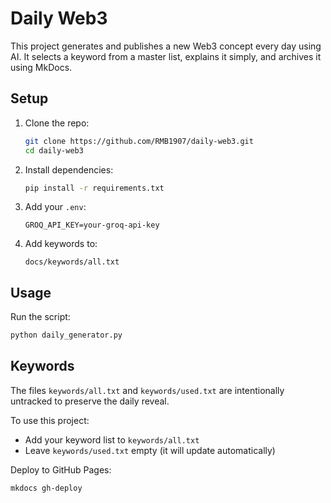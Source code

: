 # Daily Web3

This project generates and publishes a new Web3 concept every day using AI. It selects a keyword from a master list, explains it simply, and archives it using MkDocs.

## Setup

1. Clone the repo:
   ```bash
   git clone https://github.com/RMB1907/daily-web3.git
   cd daily-web3
   ```

2. Install dependencies:
   ```bash
   pip install -r requirements.txt
   ```

3. Add your `.env`:
   ```
   GROQ_API_KEY=your-groq-api-key
   ```

4. Add keywords to:
   ```
   docs/keywords/all.txt
   ```

## Usage

Run the script:
```bash
python daily_generator.py
```

## Keywords

The files `keywords/all.txt` and `keywords/used.txt` are intentionally untracked to preserve the daily reveal.

To use this project:

- Add your keyword list to `keywords/all.txt`
- Leave `keywords/used.txt` empty (it will update automatically)


Deploy to GitHub Pages:
```bash
mkdocs gh-deploy
```
